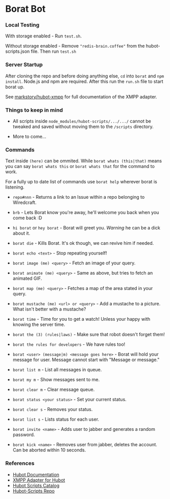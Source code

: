 # Borat Bot

### Local Testing
With storage enabled - Run `test.sh`.

Without storage enabled - Remove `"redis-brain.coffee"` from the hubot-scripts.json file. Then run `test.sh`

### Server Startup
After cloning the repo and before doing anything else, `cd` into `borat` and `npm install`. Node.js and npm are required. After this run the `run.sh` file to start borat up.

See [markstory/hubot-xmpp](https://github.com/markstory/hubot-xmpp) for full documentation of the XMPP adapter.

### Things to keep in mind

- All scripts inside `node_modules/hubot-scripts/.../.../` cannot be tweaked and saved without moving them to the `/scripts` directory.

- More to come...



### Commands
Text inside `(here)` can be ommited. While `borat whats (this|that)` means you can say `borat whats this` or `borat whats that` for the command to work.

For a fully up to date list of commands use `borat help` wherever borat is listening.


- `repo#nnn` - Returns a link to an Issue within a repo belonging to Wiredcraft.

- `brb` - Lets Borat know you're away, he'll welcome you back when you come back :D

- `hi borat` or `hey borat` - Borat will greet you. *Warning* he can be a dick about it.

- `borat die` - Kills Borat. It's ok though, we can revive him if needed.

- `borat echo <text>` - Stop repeating yourself!

- `borat image (me) <query>` - Fetch an image of your query.

- `borat animate (me) <query>` - Same as above, but tries to fetch an animated GIF.

- `borat map (me) <query>` - Fetches a map of the area stated in your query.

- `borat mustache (me) <url> or <query>` - Add a mustache to a picture. What isn't better with a mustache?

- `borat time` - Time for you to get a watch! Unless your happy with knowing the server time.

- `borat the (3) (rules|laws)` - Make sure that robot doesn't forget them!

- `borat the rules for developers` - We have rules too!

- `borat <user> (message|m) <message goes here>` - Borat will hold your message for user. Message cannot start with "Message or message."

- `borat list m` - List all messages in queue.

- `borat my m` - Show messages sent to me.

- `borat clear m` - Clear message queue.

- `borat status <your status>` - Set your current status.

- `borat clear s` - Removes your status.

- `borat list s` - Lists status for each user.

- `borat invite <name>` - Adds user to jabber and generates a random password.

- `borat kick <name>` - Removes user from jabber, deletes the account. Can be aborted within 10 seconds.

### References

- [Hubot Documentation](https://github.com/github/hubot#hubot)
- [XMPP Adapter for Hubot](https://github.com/markstory/hubot-xmpp)
- [Hubot Scripts Catalog](http://hubot-script-catalog.herokuapp.com/)
- [Hubot-Scripts Repo](https://github.com/github/hubot-scripts#hubot-scripts)
